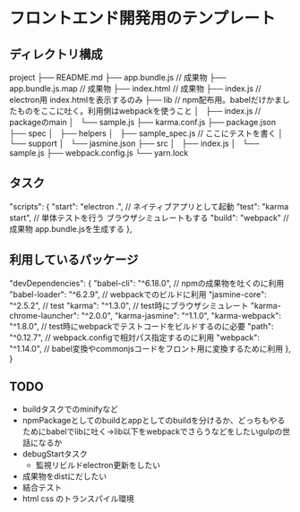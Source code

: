 # フロントエンド開発用のテンプレート

## ディレクトリ構成

project
├── README.md
├── app.bundle.js      // 成果物
├── app.bundle.js.map  // 成果物
├── index.html         // 成果物
├── index.js           // electron用 index.htmlを表示するのみ
├── lib                // npm配布用。babelだけかましたものをここに吐く。利用側はwebpackを使うこと
│   ├── index.js       // packageのmain
│   └── sample.js
├── karma.conf.js
├── package.json
├── spec
│   ├── helpers
│   ├── sample_spec.js // ここにテストを書く
│   └── support
│       └── jasmine.json
├── src
│   ├── index.js
│   └── sample.js
├── webpack.config.js
└── yarn.lock

## タスク

  "scripts": {
    "start": "electron .", // ネイティブアプリとして起動
    "test": "karma start", // 単体テストを行う ブラウザシミュレートもする
    "build": "webpack" // 成果物 app.bundle.jsを生成する
  },

## 利用しているパッケージ
  "devDependencies": {
    "babel-cli": "^6.18.0", // npmの成果物を吐くのに利用
    "babel-loader": "^6.2.9", // webpackでのビルドに利用
    "jasmine-core": "^2.5.2", // test 
    "karma": "^1.3.0", // test時にブラウザシミュレート
    "karma-chrome-launcher": "^2.0.0",
    "karma-jasmine": "^1.1.0",
    "karma-webpack": "^1.8.0", // test時にwebpackでテストコードをビルドするのに必要
    "path": "^0.12.7", // webpack.configで相対パス指定するのに利用
    "webpack": "^1.14.0", // babel変換やcommonjsコードをフロント用に変換するために利用
  },
}

## TODO
- buildタスクでのminifyなど
- npmPackageとしてのbuildとappとしてのbuildを分けるか、どっちもやるためにbabelでlibに吐く→lib以下をwebpackでさらうなどをしたいgulpの世話になるか
- debugStartタスク
    - 監視リビルドelectron更新をしたい
- 成果物をdistにだしたい
- 結合テスト
- html css のトランスパイル環境
